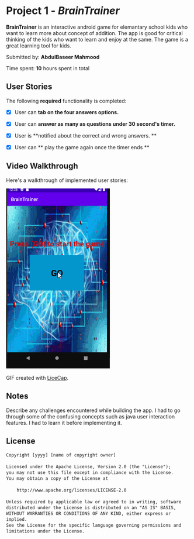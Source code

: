 # Project 1 - *BrainTrainer*

**BrainTrainer** is an interactive android game for elemantary school kids who want to learn more about concept of addition. The app is good for critical thinking of the kids who
want to learn and enjoy at the same. The game is a great learning tool for kids.

Submitted by: **AbdulBaseer Mahmood**

Time spent: **10** hours spent in total

## User Stories

The following **required** functionality is completed:

* [x] User can **tab on the four answers options.**
* [x] User can **answer as many as questions under 30 second's timer.**
* [x] User is **notified about the correct and wrong answers. **
* [x] User can ** play the game again once the timer ends ** 





## Video Walkthrough

Here's a walkthrough of implemented user stories:

<img src='videoWalkthroughbraintrainers.gif' width='' alt='Video Walkthrough' />

GIF created with [LiceCap](http://www.cockos.com/licecap/).

## Notes

Describe any challenges encountered while building the app.
I had to go through some of the confusing concepts such as java user interaction features. I had to learn it before implementing it. 

## License

    Copyright [yyyy] [name of copyright owner]

    Licensed under the Apache License, Version 2.0 (the "License");
    you may not use this file except in compliance with the License.
    You may obtain a copy of the License at

        http://www.apache.org/licenses/LICENSE-2.0

    Unless required by applicable law or agreed to in writing, software
    distributed under the License is distributed on an "AS IS" BASIS,
    WITHOUT WARRANTIES OR CONDITIONS OF ANY KIND, either express or implied.
    See the License for the specific language governing permissions and
    limitations under the License.
